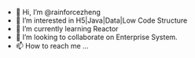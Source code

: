 - 👋 Hi, I’m @rainforcezheng
- 👀 I’m interested in H5|Java|Data|Low Code Structure
- 🌱 I’m currently learning Reactor
- 💞️ I’m looking to collaborate on Enterprise System.
- 📫 How to reach me ...

<!---
rainforcezheng/rainforcezheng is a ✨ special ✨ repository because its `README.md` (this file) appears on your GitHub profile.
You can click the Preview link to take a look at your changes.
--->
